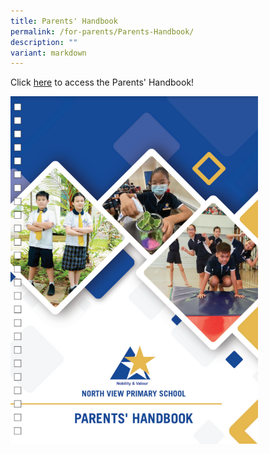 ```yaml
---
title: Parents' Handbook
permalink: /for-parents/Parents-Handbook/
description: ""
variant: markdown
---
```

Click [here](https://drive.google.com/file/d/1MB-cnnQJUGHhu3BpnO6H7oziTEEqctGi/view?usp=sharing) to access the Parents' Handbook!

![](/images/For%20Parents/Parents%20Handbook.png)